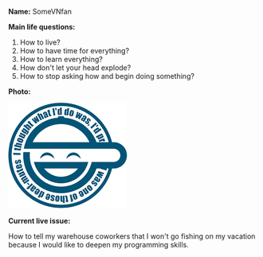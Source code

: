 **Name:** SomeVNfan

**Main life questions:** 
1. How to live? 
2. How to have time for everything? 
3. How to learn everything? 
4. How don't let your head explode?
5. How to stop asking how and begin doing something?
   
**Photo:** 

![alt text](image.png)

**Current live issue:**

How to tell my warehouse coworkers that I won't go fishing on my vacation because I would like to deepen my programming skills. 